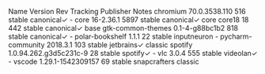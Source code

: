 Name               Version                 Rev   Tracking  Publisher     Notes
chromium           70.0.3538.110           516   stable    canonical✓    -
core               16-2.36.1               5897  stable    canonical✓    core
core18             18                      442   stable    canonical✓    base
gtk-common-themes  0.1-4-g88bc1b2          818   stable    canonical✓    -
polar-bookshelf    1.1.1                   22    stable    inputneuron   -
pycharm-community  2018.3.1                103   stable    jetbrains✓    classic
spotify            1.0.94.262.g3d5c231c-9  28    stable    spotify✓      -
vlc                3.0.4                   555   stable    videolan✓     -
vscode             1.29.1-1542309157       69    stable    snapcrafters  classic
